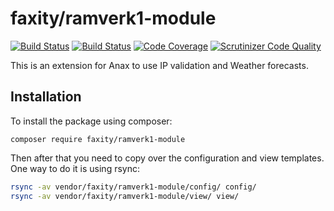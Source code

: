 faxity/ramverk1-module
======================

[![Build Status](https://travis-ci.com/iFaxity/dbwebb-ramverk1-module.svg?branch=master)](https://travis-ci.com/iFaxity/dbwebb-ramverk1-module)
[![Build Status](https://scrutinizer-ci.com/g/iFaxity/dbwebb-ramverk1-module/badges/build.png?b=master)](https://scrutinizer-ci.com/g/iFaxity/dbwebb-ramverk1-module/build-status/master)
[![Code Coverage](https://scrutinizer-ci.com/g/iFaxity/dbwebb-ramverk1-module/badges/coverage.png?b=master)](https://scrutinizer-ci.com/g/iFaxity/dbwebb-ramverk1-module/?branch=master)
[![Scrutinizer Code Quality](https://scrutinizer-ci.com/g/iFaxity/dbwebb-ramverk1-module/badges/quality-score.png?b=master)](https://scrutinizer-ci.com/g/iFaxity/dbwebb-ramverk1-module/?branch=master)

This is an extension for Anax to use IP validation and Weather forecasts.

## Installation

To install the package using composer:

`composer require faxity/ramverk1-module`

Then after that you need to copy over the configuration and view templates. One way to do it is using rsync:

```bash
rsync -av vendor/faxity/ramverk1-module/config/ config/
rsync -av vendor/faxity/ramverk1-module/view/ view/
```
